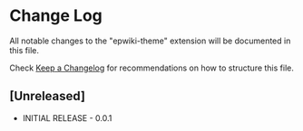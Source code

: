 # Change Log

All notable changes to the "epwiki-theme" extension will be documented in this file.

Check [Keep a Changelog](http://keepachangelog.com/) for recommendations on how to structure this file.

## [Unreleased]

- INITIAL RELEASE - 0.0.1
